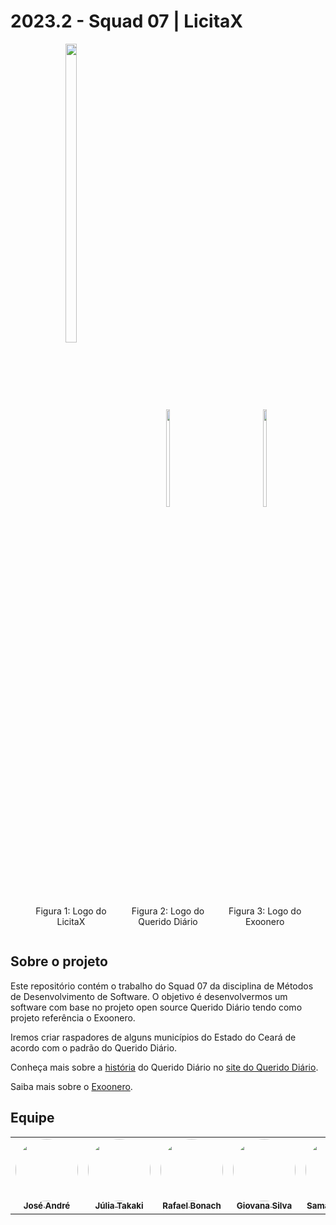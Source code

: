 # 2023.2 - Squad 07 | LicitaX
<div align="center">
    <div style="display: inline-block; width: 30%; text-align: center;">
        <img src="https://i.pinimg.com/originals/bd/db/4d/bddb4d5d400a2724f5a94b3982d3d61e.png" style="width: 35%;"/>
        <p>Figura 1: Logo do LicitaX</p>
    </div>
    <div style="display: inline-block; width: 30%; text-align: center;">
        <img src="https://i.pinimg.com/originals/4b/36/fc/4b36fc30aaa87c5a5ae0f25d2e3a5d89.png" style="width: 20%;"/>
        <p>Figura 2: Logo do Querido Diário</p>
    </div>
    <div style="display: inline-block; width: 30%; text-align: center;">
        <img src="https://i.pinimg.com/originals/a5/34/49/a53449dbf40ab339b1ed613d53d57dfd.png" style="width: 20%;"/>
        <p>Figura 3: Logo do Exoonero</p>
    </div>
</div>

## Sobre o projeto
Este repositório contém o trabalho do Squad 07 da disciplina de Métodos de Desenvolvimento de Software. O objetivo é desenvolvermos um software com base no projeto open source Querido Diário tendo como projeto referência o Exoonero.

Iremos criar raspadores de alguns municípios do Estado do Ceará de acordo com o padrão do Querido Diário.

Conheça mais sobre a <a href="https://queridodiario.ok.org.br/sobre">história</a> do Querido Diário no <a href="https://queridodiario.ok.org.br/">site do Querido Diário</a>.

Saiba mais sobre o <a href="https://exoonero.org/sobre/">Exoonero</a>. 

## Equipe

<table>
  <tr>
    <td align="center"><a href="https://github.com/joseandre25"><img style="border-radius: 50%;" src="https://avatars.githubusercontent.com/u/98027989?v=4" width="100px;" alt=""/><br /><sub><b>José André</b></sub></a><br />
    <td align="center"><a href="https://github.com/juliatakaki"><img style="border-radius: 50%;" src="https://avatars.githubusercontent.com/u/72303464?v=4" width="100px;" alt=""/><br /><sub><b>Júlia Takaki</b></sub></a><br />
    <td align="center"><a href="https://github.com/RafaBonach"><img style="border-radius: 50%;" src="https://avatars.githubusercontent.com/u/104152350?v=4" width="100px;" alt=""/><br /><sub><b>Rafael Bonach</b></sub></a><br />
    <td align="center"><a href="https://github.com/gio221"><img style="border-radius: 50%;" src="https://avatars.githubusercontent.com/u/111579005?v=4" width="100px;" alt=""/><br /><sub><b>Giovana Silva</b></sub></a><br /><a href="Link git" title="Rocketseat"></a></td>
    <td align="center"><a href="https://github.com/samarawwleticia"><img style="border-radius: 50%;" src="https://avatars.githubusercontent.com/u/129631162?v=4" width="100px;" alt=""/><br /><sub><b>Samara Letícia</b></sub></a><br />
  </tr>
</table>
